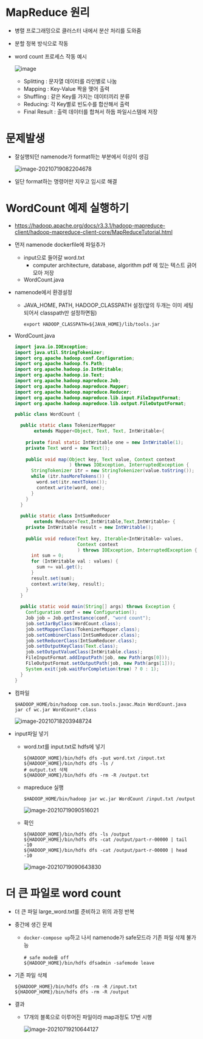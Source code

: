 # MapReduce 원리

* 병렬 프로그래밍으로 클러스터 내에서 분산 처리를 도와줌

* 분할 정복 방식으로 작동

* word count 프로세스 작동 예시

  ![image](210721MapReduce.assets/111480804-b4d95f00-8775-11eb-8809-acc6ccc007e7.png)

  * Splitting : 문자열 데이터를 라인별로 나눔
  * Mapping :  Key-Value 짝을 맺어 출력
  * Shuffling : 같은 Key를 가지는 데이터끼리 분류
  * Reducing: 각 Key별로 빈도수를 합산해서 출력
  * Final Result : 출력 데이터를 합쳐서 하둡 파일시스템에 저장

# 문제발생

* 잘실행되던 namenode가 format하는 부분에서 이상이 생김

  ![image-20210719082204678](210721MapReduce.assets/image-20210719082204678.png)

* 일단 format하는 명령어만 지우고 임시로 해결

# WordCount 예제 실행하기

* https://hadoop.apache.org/docs/r3.3.1/hadoop-mapreduce-client/hadoop-mapreduce-client-core/MapReduceTutorial.html

* 먼저 namenode dockerfile에 파일추가

  * input으로 들어갈 word.txt
    * computer architecture, database, algorithm pdf 에 있는 텍스트 긁어모아 저장
  * WordCount.java

* namenode에서 환경설정

  * JAVA_HOME, PATH, HADOOP_CLASSPATH 설정(앞의 두개는 이미 세팅되어서 classpath만 설정하면됨)

    ```shell
    export HADOOP_CLASSPATH=${JAVA_HOME}/lib/tools.jar
    ```

* WordCount.java

  ```java
  import java.io.IOException;
  import java.util.StringTokenizer;
  import org.apache.hadoop.conf.Configuration;
  import org.apache.hadoop.fs.Path;
  import org.apache.hadoop.io.IntWritable;
  import org.apache.hadoop.io.Text;
  import org.apache.hadoop.mapreduce.Job;
  import org.apache.hadoop.mapreduce.Mapper;
  import org.apache.hadoop.mapreduce.Reducer;
  import org.apache.hadoop.mapreduce.lib.input.FileInputFormat;
  import org.apache.hadoop.mapreduce.lib.output.FileOutputFormat;

  public class WordCount {

    public static class TokenizerMapper
         extends Mapper<Object, Text, Text, IntWritable>{
      
      private final static IntWritable one = new IntWritable(1);
      private Text word = new Text();
      
      public void map(Object key, Text value, Context context
                      ) throws IOException, InterruptedException {
        StringTokenizer itr = new StringTokenizer(value.toString());
        while (itr.hasMoreTokens()) {
          word.set(itr.nextToken());
          context.write(word, one);
        }
      }
    }
      
    public static class IntSumReducer
         extends Reducer<Text,IntWritable,Text,IntWritable> {
      private IntWritable result = new IntWritable();
      
      public void reduce(Text key, Iterable<IntWritable> values,
                         Context context
                         ) throws IOException, InterruptedException {
        int sum = 0;
        for (IntWritable val : values) {
          sum += val.get();
        }
        result.set(sum);
        context.write(key, result);
      }
    }
      
    public static void main(String[] args) throws Exception {
      Configuration conf = new Configuration();
      Job job = Job.getInstance(conf, "word count");
      job.setJarByClass(WordCount.class);
      job.setMapperClass(TokenizerMapper.class);
      job.setCombinerClass(IntSumReducer.class);
      job.setReducerClass(IntSumReducer.class);
      job.setOutputKeyClass(Text.class);
      job.setOutputValueClass(IntWritable.class);
      FileInputFormat.addInputPath(job, new Path(args[0]));
      FileOutputFormat.setOutputPath(job, new Path(args[1]));
      System.exit(job.waitForCompletion(true) ? 0 : 1);
    }
  }
  ```
  
  
  
* 컴파일

  ```shell
  $HADOOP_HOME/bin/hadoop com.sun.tools.javac.Main WordCount.java
  jar cf wc.jar WordCount*.class
  ```

  ![image-20210718203948724](210721MapReduce.assets/image-20210718203948724.png)

* input파일 넣기

  * word.txt를 input.txt로 hdfs에 넣기

    ```shell
    ${HADOOP_HOME}/bin/hdfs dfs -put word.txt /input.txt
    ${HADOOP_HOME}/bin/hdfs dfs -ls /
    # output.txt 삭제
    ${HADOOP_HOME}/bin/hdfs dfs -rm -R /output.txt
    ```

  * mapreduce 실행

    ```shell
    $HADOOP_HOME/bin/hadoop jar wc.jar WordCount /input.txt /output
    ```

    ![image-20210719090516021](210721MapReduce.assets/image-20210719090516021.png)

  * 확인

    ```shell
    ${HADOOP_HOME}/bin/hdfs dfs -ls /output
    ${HADOOP_HOME}/bin/hdfs dfs -cat /output/part-r-00000 | tail -10
    ${HADOOP_HOME}/bin/hdfs dfs -cat /output/part-r-00000 | head -10
    ```

    ![image-20210719090643830](210721MapReduce.assets/image-20210719090643830.png)

# 더 큰 파일로 word count

* 더 큰 파일 large_word.txt를 준비하고 위의 과정 반복

* 중간에 생긴 문제

  * `docker-compose up`하고 나서 namenode가 safe모드라 기존 파일 삭제 불가능

    ```shell
    # safe mode를 off
    ${HADOOP_HOME}/bin/hdfs dfsadmin -safemode leave
    ```

* 기존 파일 삭제

  ```shell
  ${HADOOP_HOME}/bin/hdfs dfs -rm -R /input.txt
  ${HADOOP_HOME}/bin/hdfs dfs -rm -R /output
  ```

* 결과

  * 17개의 블록으로 이루어진 파일이라 map과정도 17번 시행

    ![image-20210719210644127](210721MapReduce.assets/image-20210719210644127.png)